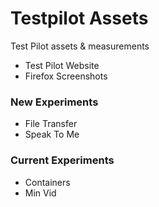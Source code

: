 # Testpilot Assets
Test Pilot assets &amp; measurements

- Test Pilot Website
- Firefox Screenshots

### New Experiments
- File Transfer
- Speak To Me

### Current Experiments
- Containers
- Min Vid

